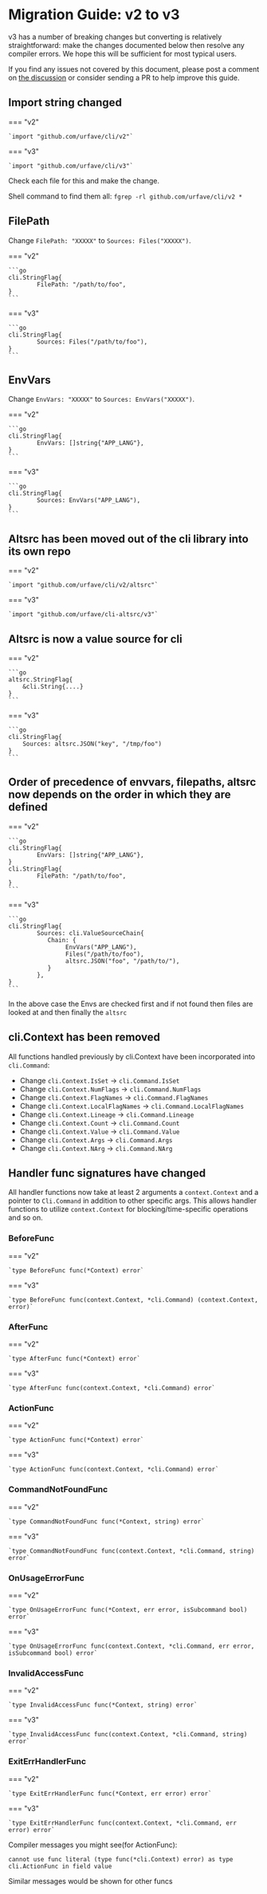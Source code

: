 # Migration Guide: v2 to v3

v3 has a number of breaking changes but converting is relatively
straightforward: make the changes documented below then resolve any
compiler errors. We hope this will be sufficient for most typical
users.

If you find any issues not covered by this document, please post a
comment on [the discussion](https://github.com/urfave/cli/discussions/2084) or
consider sending a PR to help improve this guide.

## Import string changed

=== "v2"

    `import "github.com/urfave/cli/v2"`

=== "v3"

    `import "github.com/urfave/cli/v3"`

Check each file for this and make the change.

Shell command to find them all: `fgrep -rl github.com/urfave/cli/v2 *`

## FilePath

Change `FilePath: "XXXXX"` to `Sources: Files("XXXXX")`.

=== "v2"

    ```go
    cli.StringFlag{
            FilePath: "/path/to/foo",
    }
    ```

=== "v3"

    ```go
    cli.StringFlag{
            Sources: Files("/path/to/foo"),
    }
    ```

## EnvVars

Change `EnvVars: "XXXXX"` to `Sources: EnvVars("XXXXX")`.

=== "v2"

    ```go
    cli.StringFlag{
            EnvVars: []string{"APP_LANG"},
    }
    ```

=== "v3"

    ```go
    cli.StringFlag{
            Sources: EnvVars("APP_LANG"),
    }
    ```

## Altsrc has been moved out of the cli library into its own repo

=== "v2"

    `import "github.com/urfave/cli/v2/altsrc"`

=== "v3"

    `import "github.com/urfave/cli-altsrc/v3"`

## Altsrc is now a value source for cli

=== "v2"
    
    ```go
    altsrc.StringFlag{
        &cli.String{....}
    }
    ```

=== "v3"
    
    ```go
    cli.StringFlag{
        Sources: altsrc.JSON("key", "/tmp/foo")
    }
    ```

## Order of precedence of envvars, filepaths, altsrc now depends on the order in which they are defined


=== "v2"

    ```go
    cli.StringFlag{
            EnvVars: []string{"APP_LANG"},
    }
    cli.StringFlag{
            FilePath: "/path/to/foo",
    }
    ```

=== "v3"

    ```go
    cli.StringFlag{
            Sources: cli.ValueSourceChain{
               Chain: {
                    EnvVars("APP_LANG"),
                    Files("/path/to/foo"),
                    altsrc.JSON("foo", "/path/to/"),
               }                
            },
    }
    ```

In the above case the Envs are checked first and if not found then files are looked at and then finally the `altsrc`

## cli.Context has been removed

All functions handled previously by cli.Context have been incorporated into `cli.Command`:

* Change `cli.Context.IsSet` -> `cli.Command.IsSet`
* Change `cli.Context.NumFlags` -> `cli.Command.NumFlags`
* Change `cli.Context.FlagNames` -> `cli.Command.FlagNames`
* Change `cli.Context.LocalFlagNames` -> `cli.Command.LocalFlagNames`
* Change `cli.Context.Lineage` -> `cli.Command.Lineage`
* Change `cli.Context.Count` -> `cli.Command.Count`
* Change `cli.Context.Value` -> `cli.Command.Value`
* Change `cli.Context.Args` -> `cli.Command.Args`
* Change `cli.Context.NArg` -> `cli.Command.NArg`

## Handler func signatures have changed

All handler functions now take at least 2 arguments a `context.Context` and a pointer to `Cli.Command`
in addition to other specific args. This allows handler functions to utilize `context.Context` for
blocking/time-specific operations and so on.

### BeforeFunc

=== "v2"

    `type BeforeFunc func(*Context) error`

=== "v3"

    `type BeforeFunc func(context.Context, *cli.Command) (context.Context, error)`

### AfterFunc

=== "v2"

    `type AfterFunc func(*Context) error`

=== "v3"

    `type AfterFunc func(context.Context, *cli.Command) error`

### ActionFunc

=== "v2"

    `type ActionFunc func(*Context) error`

=== "v3"

    `type ActionFunc func(context.Context, *cli.Command) error`

### CommandNotFoundFunc

=== "v2"

    `type CommandNotFoundFunc func(*Context, string) error`

=== "v3"

    `type CommandNotFoundFunc func(context.Context, *cli.Command, string) error`

### OnUsageErrorFunc

=== "v2"

    `type OnUsageErrorFunc func(*Context, err error, isSubcommand bool) error`

=== "v3"

    `type OnUsageErrorFunc func(context.Context, *cli.Command, err error, isSubcommand bool) error`

### InvalidAccessFunc

=== "v2"

    `type InvalidAccessFunc func(*Context, string) error`

=== "v3"

    `type InvalidAccessFunc func(context.Context, *cli.Command, string) error`

### ExitErrHandlerFunc

=== "v2"

    `type ExitErrHandlerFunc func(*Context, err error) error`

=== "v3"

    `type ExitErrHandlerFunc func(context.Context, *cli.Command, err error) error`

Compiler messages you might see(for ActionFunc):

```
cannot use func literal (type func(*cli.Context) error) as type cli.ActionFunc in field value
```
Similar messages would be shown for other funcs
